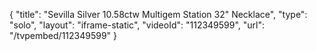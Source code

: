{
    "title": "Sevilla Silver 10.58ctw Multigem Station 32\" Necklace",
    "type": "solo",
    "layout": "iframe-static",
    "videoId": "112349599",
    "url": "\/tvpembed\/112349599"
}